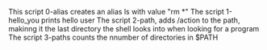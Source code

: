 This script 0-alias creates an alias ls with value "rm *"
The script 1-hello_you prints hello user
The script 2-path, adds /action to the path, makinng it the last directory the shell looks into when looking for a program
The script 3-paths counts the nnumber of directories in $PATH
